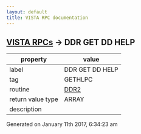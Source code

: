 ```yaml
---
layout: default
title: VISTA RPC documentation
---
```




## [VISTA RPCs](TableOfContent.md) &#8594; DDR GET DD HELP 

 property | value 
--- | --- 
 label | DDR GET DD HELP
 tag | GETHLPC
 routine | [DDR2](http://code.osehra.org/dox/Routine_DDR2_source.html)
 return value type | ARRAY
 description | 




Generated on January 11th 2017, 6:34:23 am